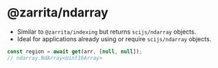 # @zarrita/ndarray

- Similar to `@zarrita/indexing` but returns `scijs/ndarray` objects.
- Ideal for applications already using or require `scijs/ndarray` objects.

```javascript
const region = await get(arr, [null, null]);
// ndarray.NdArray<Uint16Array>
```
